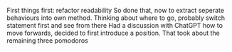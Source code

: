 First things first: refactor readability
So done that, now to extract seperate behaviours into own method. Thinking about where to go, probably switch statement first and see from there
Had a discussion with ChatGPT how to move forwards, decided to first introduce a position. That took about the remaining three pomodoros
